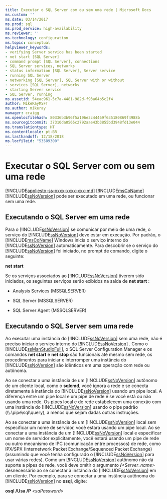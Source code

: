 ```yaml
---
title: Executar o SQL Server com ou sem uma rede | Microsoft Docs
ms.custom: ''
ms.date: 03/14/2017
ms.prod: sql
ms.prod_service: high-availability
ms.reviewer: ''
ms.technology: configuration
ms.topic: conceptual
helpviewer_keywords:
- verifying Server service has been started
- net start [SQL Server]
- command prompt [SQL Server], connections
- SQL Server services, networks
- status information [SQL Server], Server service
- running SQL Server
- networking [SQL Server], SQL Server with or without
- services [SQL Server], networks
- starting Server service
- SQL Server, running
ms.assetid: 54eac961-5c7a-4481-982d-f93a64b5c2f4
author: MikeRayMSFT
ms.author: mikeray
manager: craigg
ms.openlocfilehash: 80336b3b96f5a196e3c44469f635180869f4988b
ms.sourcegitcommit: 37310da0565c2792aae43b3855bd3948fd13e044
ms.translationtype: HT
ms.contentlocale: pt-BR
ms.lasthandoff: 12/18/2018
ms.locfileid: "53589300"
---
```

# <a name="run-sql-server-with-or-without-a-network"></a>Executar o SQL Server com ou sem uma rede
[!INCLUDE[appliesto-ss-xxxx-xxxx-xxx-md](../../includes/appliesto-ss-xxxx-xxxx-xxx-md.md)]
  [!INCLUDE[msCoName](../../includes/msconame-md.md)] [!INCLUDE[ssNoVersion](../../includes/ssnoversion-md.md)] pode ser executado em uma rede, ou funcionar sem uma rede.  
  
## <a name="running-sql-server-on-a-network"></a>Executando o SQL Server em uma rede  
 Para o [!INCLUDE[ssNoVersion](../../includes/ssnoversion-md.md)] se comunicar por meio de uma rede, o serviço do [!INCLUDE[ssNoVersion](../../includes/ssnoversion-md.md)] deve estar em execução. Por padrão, o [!INCLUDE[msCoName](../../includes/msconame-md.md)] Windows inicia o serviço interno do [!INCLUDE[ssNoVersion](../../includes/ssnoversion-md.md)] automaticamente. Para descobrir se o serviço do [!INCLUDE[ssNoVersion](../../includes/ssnoversion-md.md)] foi iniciado, no prompt de comando, digite o seguinte:  
  
 **net start**  
  
 Se os serviços associados ao [!INCLUDE[ssNoVersion](../../includes/ssnoversion-md.md)] tiverem sido iniciados, os seguintes serviços serão exibidos na saída de **net start** :  
  
-   Analysis Services (MSSQLSERVER)  
  
-   SQL Server (MSSQLSERVER)  
  
-   SQL Server Agent (MSSQLSERVER)  
  
## <a name="running-sql-server-without-a-network"></a>Executando o SQL Server sem uma rede  
 Ao executar uma instância do [!INCLUDE[ssNoVersion](../../includes/ssnoversion-md.md)] sem uma rede, não é preciso iniciar o serviço interno do [!INCLUDE[ssNoVersion](../../includes/ssnoversion-md.md)] . Como o [!INCLUDE[ssManStudioFull](../../includes/ssmanstudiofull-md.md)], o SQL Server Configuration Manager e os comandos **net start** e **net stop** são funcionais até mesmo sem rede, os procedimentos para iniciar e interromper uma instância do [!INCLUDE[ssNoVersion](../../includes/ssnoversion-md.md)] são idênticos em uma operação com rede ou autônoma.  
  
 Ao se conectar a uma instância de um [!INCLUDE[ssNoVersion](../../includes/ssnoversion-md.md)] autônomo de um cliente local, como o **sqlcmd**, você ignora a rede e se conecta diretamente à instância do [!INCLUDE[ssNoVersion](../../includes/ssnoversion-md.md)] usando um pipe local. A diferença entre um pipe local e um pipe de rede é se você está ou não usando uma rede. Os pipes local e de rede estabelecem uma conexão com uma instância do [!INCLUDE[ssNoVersion](../../includes/ssnoversion-md.md)] usando o pipe padrão (\\\\.\pipe\sql\query), a menos que sejam dadas outras instruções.  
  
 Ao se conectar a uma instância de um [!INCLUDE[ssNoVersion](../../includes/ssnoversion-md.md)] local sem especificar um nome de servidor, você estará usando um pipe local. Ao se conectar a uma instância de um [!INCLUDE[ssNoVersion](../../includes/ssnoversion-md.md)] local e especificar um nome de servidor explicitamente, você estará usando um pipe de rede ou outro mecanismo de IPC (comunicação entre processos) de rede, como IPX/SPX (Internetwork Packet Exchange/Sequenced Packet Exchange) (assumindo que você tenha configurado o [!INCLUDE[ssNoVersion](../../includes/ssnoversion-md.md)] para usar várias redes). Como um [!INCLUDE[ssNoVersion](../../includes/ssnoversion-md.md)] autônomo não dá suporte a pipes de rede, você deve omitir o argumento **/**_<Server_name>_ desnecessário ao se conectar à instância do [!INCLUDE[ssNoVersion](../../includes/ssnoversion-md.md)] em um cliente. Por exemplo, para se conectar a uma instância autônoma do [!INCLUDE[ssNoVersion](../../includes/ssnoversion-md.md)] no **osql**, digite:  
  
 **osql /Usa /P** _\<saPassword>_  
  
  
